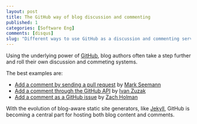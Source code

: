 ```yaml
---
layout: post
title: The GitHub way of blog discussion and commenting
published: 1
categories: [Software Eng]
comments: [disqus]
slug: "Different ways to use GitHub as a discussion and commenting service."
---
```


Using the underlying power of [GitHub](http://github.com/), blog authors often take a step further and roll their own discussion and commeting systems.

The best examples are:

 * [Add a comment by sending a pull request](http://blog.ploeh.dk/2013/03/03/moving-the-blog-to-jekyll/) by [Mark Seemann](http://blog.ploeh.dk/)
 * [Add a comment through the GitHub API](http://ivanzuzak.info/2011/02/18/github-hosted-comments-for-github-hosted-blogs.html) by [Ivan Zuzak](http://ivanzuzak.info)
 * [Add a comment as a GitHub issue](https://github.com/holman/feedback) by [Zach Holman](http://zachholman.com/)

With the evolution of blog-aware static site generators, like [Jekyll](http://jekyllrb.com/), GitHub is becoming a central part for hosting both blog content and comments.